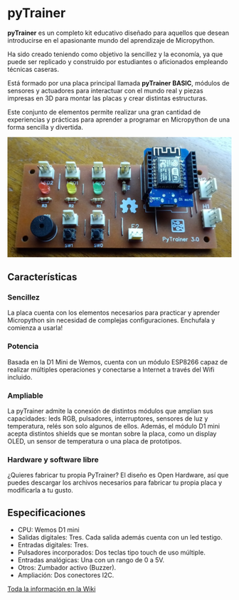 # pyTrainer

**pyTrainer** es un completo kit educativo diseñado para aquellos que desean introducirse en el apasionante mundo del aprendizaje de Micropython.

Ha sido creado teniendo como objetivo la sencillez y la economía, ya que puede ser replicado y construido por estudiantes o aficionados empleando técnicas caseras.

Está formado por una placa principal llamada **pyTrainer BASIC**, módulos de sensores y actuadores para interactuar con el mundo real y piezas impresas en 3D para montar las placas y crear distintas estructuras.

Este conjunto de elementos permite realizar una gran cantidad de experiencias y prácticas para aprender a programar en Micropython de una forma sencilla y divertida.<br>

![Placa pyTrainer versión 3](/images/pytrainer3.png)

## Características

### Sencillez
La placa cuenta con los elementos necesarios para practicar y aprender Micropython sin necesidad de complejas configuraciones. Enchufala y comienza a usarla!

### Potencia
Basada en la D1 Mini de Wemos, cuenta con un módulo ESP8266 capaz de realizar múltiples operaciones y conectarse a Internet a través del Wifi incluido.

### Ampliable
La pyTrainer admite la conexión de distintos módulos que amplian sus capacidades: leds RGB, pulsadores, interruptores, sensores de luz y temperatura, relés son solo algunos de ellos.
Además, el módulo D1 mini acepta distintos shields que se montan sobre la placa, como un display OLED, un sensor de temperatura o una placa de prototipos.

### Hardware y software libre
¿Quieres fabricar tu propia PyTrainer? El diseño es Open Hardware, así que puedes descargar los archivos necesarios para fabricar tu propia placa y modificarla a tu gusto.
 
## Especificaciones
* CPU: Wemos D1 mini
* Salidas digitales: Tres. Cada salida además cuenta con un led testigo.
* Entradas digitales: Tres.
* Pulsadores incorporados: Dos teclas tipo touch de uso múltiple.
* Entradas analógicas: Una con un rango de 0 a 5V.
* Otros: Zumbador activo (Buzzer).
* Ampliación: Dos conectores I2C.


[Toda la información en la Wiki](https://github.com/profetolocka/pyTrainer/wiki)
